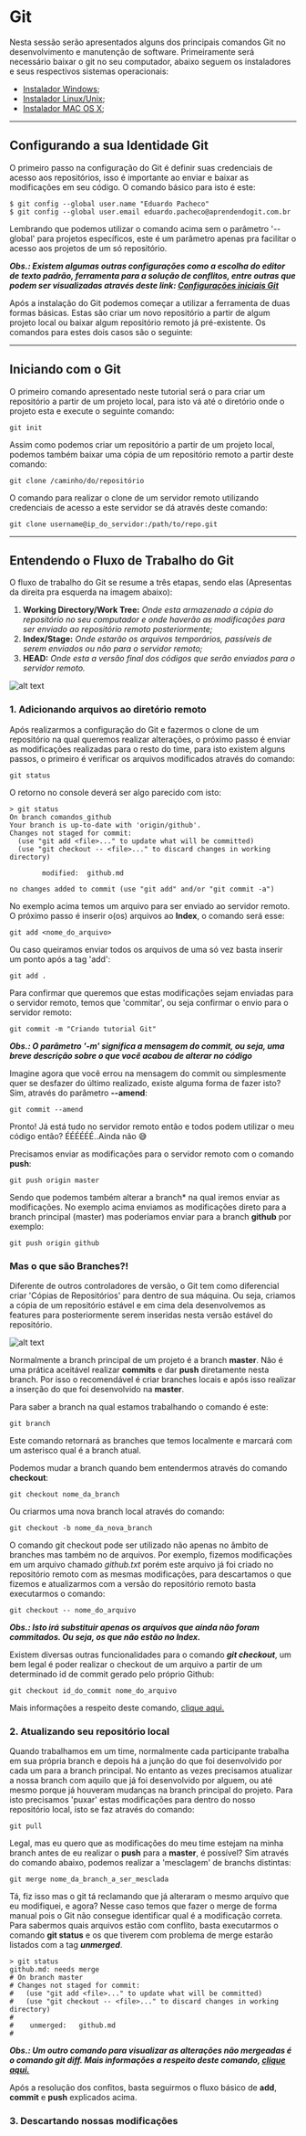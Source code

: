 # Git

Nesta sessão serão apresentados alguns dos principais comandos Git no desenvolvimento e manutenção de software. Primeiramente será necessário baixar o git no seu computador, abaixo seguem os instaladores e seus respectivos sistemas operacionais:

* [Instalador Windows](https://git-scm.com/download/win);
* [Instalador Linux/Unix](https://git-scm.com/download/linux);
* [Instalador MAC OS X](https://git-scm.com/download/mac);

---
## Configurando a sua Identidade Git

O primeiro passo na configuração do Git é definir suas credenciais de acesso aos repositórios, isso é importante ao enviar e baixar as modificações em seu código. O comando básico para isto é este:

```
$ git config --global user.name "Eduardo Pacheco"
$ git config --global user.email eduardo.pacheco@aprendendogit.com.br
```
Lembrando que podemos utilizar o comando acima sem o parâmetro '--global' para projetos específicos, este é um parâmetro apenas pra facilitar o acesso aos projetos de um só repositório.

**_Obs.: Existem algumas outras configurações como a escolha do editor de texto padrão, ferramenta para a solução de conflitos, entre outras que podem ser visualizadas através deste link: [Configurações iniciais Git](https://git-scm.com/book/pt-br/v1/Primeiros-passos-Configura%C3%A7%C3%A3o-Inicial-do-Git)_**

Após a instalação do Git podemos começar a utilizar a ferramenta de duas formas básicas. Estas são criar um novo repositório a partir de algum projeto local ou baixar algum repositório remoto já pré-existente. Os comandos para estes dois casos são o seguinte:

---
## Iniciando com o Git

O primeiro comando apresentado neste tutorial será o para criar um repositório a partir de um projeto local, para isto vá até o diretório onde o projeto esta e execute o seguinte comando:

```
git init
```
Assim como podemos criar um repositório a partir de um projeto local, podemos também baixar uma cópia de um repositório remoto a partir deste comando:
```
git clone /caminho/do/repositório
```
O comando para realizar o clone de um servidor remoto utilizando credenciais de acesso a este servidor se dá através deste comando:
```
git clone username@ip_do_servidor:/path/to/repo.git
```
---
## Entendendo o Fluxo de Trabalho do Git

O fluxo de trabalho do Git se resume a três etapas, sendo elas (Apresentas da direita pra esquerda na imagem abaixo):

1. **Working Directory/Work Tree:** _Onde esta armazenado a cópia do repositório no seu computador e onde haverão as modificações para ser enviado ao repositório remoto posteriormente;_
2. **Index/Stage:** _Onde estarão os arquivos temporários, passíveis de serem enviados ou não para o servidor remoto;_
2. **HEAD:** _Onde esta a versão final dos códigos que serão enviados para o servidor remoto._

![alt text](https://backlog.com/git-tutorial/en/img/post/intro/capture_intro1_4_1.png)

### 1. Adicionando arquivos ao diretório remoto

Após realizarmos a configuração do Git e fazermos o clone de um repositório na qual queremos realizar alterações, o próximo passo é enviar as modificações realizadas para o resto do time, para isto existem alguns passos, o primeiro é verificar os arquivos modificados através do comando:

```
git status
```
O retorno no console deverá ser algo parecido com isto:

```shell
> git status
On branch comandos_github
Your branch is up-to-date with 'origin/github'.
Changes not staged for commit:
  (use "git add <file>..." to update what will be committed)
  (use "git checkout -- <file>..." to discard changes in working directory)

        modified:  github.md

no changes added to commit (use "git add" and/or "git commit -a")
```
No exemplo acima temos um arquivo para ser enviado ao servidor remoto. O próximo passo é inserir o(os) arquivos ao **Index**, o comando será esse:

```
git add <nome_do_arquivo>
```
Ou caso queiramos enviar todos os arquivos de uma só vez basta inserir um ponto após a tag 'add':
```
git add .
```

Para confirmar que queremos que estas modificações sejam enviadas para o servidor remoto, temos que 'commitar', ou seja confirmar o envio para o servidor remoto:

```
git commit -m "Criando tutorial Git"
```
**_Obs.: O parâmetro '-m' significa a mensagem do commit, ou seja, uma breve descrição sobre o que você acabou de alterar no código_**

Imagine agora que você errou na mensagem do commit ou simplesmente quer se desfazer do último realizado, existe alguma forma de fazer isto? Sim, através do parâmetro **--amend**:
```
git commit --amend
```

Pronto! Já está tudo no servidor remoto então e todos podem utilizar o meu código então? ÉÉÉÉÉÉ..Ainda não :sweat_smile:

Precisamos enviar as modificações para o servidor remoto com o comando **push**:

```
git push origin master
```

Sendo que podemos também alterar a branch\* na qual iremos enviar as modificações. No exemplo acima enviamos as modificações direto para a branch principal (master) mas poderíamos enviar para a branch **github** por exemplo:

```
git push origin github
```

### Mas o que são Branches?!

Diferente de outros controladores de versão, o Git tem como diferencial criar 'Cópias de Repositórios' para dentro de sua máquina. Ou seja, criamos a cópia de um repositório estável e em cima dela desenvolvemos as features para posteriormente serem inseridas nesta versão estável do repositório.

![alt text](https://grapefruitgames.files.wordpress.com/2013/05/unitygitdiagram.png)

Normalmente a branch principal de um projeto é a branch **master**. Não é uma prática aceitável realizar **commits** e dar **push** diretamente nesta branch. Por isso o recomendável é criar branches locais e após isso realizar a inserção do que foi desenvolvido na **master**.

Para saber a branch na qual estamos trabalhando o comando é este:
```
git branch
```
Este comando retornará as branches que temos localmente e marcará com um asterisco qual é a branch atual.

Podemos mudar a branch quando bem entendermos através do comando **checkout**:

```
git checkout nome_da_branch
```

Ou criarmos uma nova branch local através do comando:

```
git checkout -b nome_da_nova_branch
```

O comando git checkout pode ser utilizado não apenas no âmbito de branches mas também no de arquivos. Por exemplo, fizemos modificações em um arquivo chamado _github.txt_ porém este arquivo já foi criado no repositório remoto com as mesmas modificações, para descartamos o que fizemos e atualizarmos com a versão do repositório remoto basta executarmos o comando:

```
git checkout -- nome_do_arquivo
```

**_Obs.: Isto irá substituir apenas os arquivos que ainda não foram commitados. Ou seja, os que não estão no Index._**

Existem diversas outras funcionalidades para o comando **_git checkout_**, um bem legal é poder realizar o checkout de um arquivo a partir de um determinado id de commit gerado pelo próprio Github:

```
git checkout id_do_commit nome_do_arquivo
```

Mais informações a respeito deste comando, [clique aqui.](https://www.atlassian.com/git/tutorials/undoing-changes)

### 2. Atualizando seu repositório local

Quando trabalhamos em um time, normalmente cada participante trabalha em sua própria branch e depois há a junção do que foi desenvolvido por cada um para a branch principal. No entanto as vezes precisamos atualizar a nossa branch com aquilo que já foi desenvolvido por alguem, ou até mesmo porque já houveram mudanças na branch principal do projeto. Para isto precisamos 'puxar' estas modificações para dentro do nosso repositório local, isto se faz através do comando:

```
git pull
```

Legal, mas eu quero que as modificações do meu time estejam na minha branch antes de eu realizar o **push** para a **master**, é possível? Sim através do comando abaixo, podemos realizar a 'mesclagem' de branchs distintas:
```
git merge nome_da_branch_a_ser_mesclada
```

Tá, fiz isso mas o git tá reclamando que já alteraram o mesmo arquivo que eu modifiquei, e agora? Nesse caso temos que fazer o merge de forma manual pois o Git não consegue identificar qual é a modificação correta. Para sabermos quais arquivos estão com conflito, basta executarmos o comando **git status** e os que tiverem com problema de merge estarão listados com a tag **_unmerged_**.

```shell
> git status
github.md: needs merge
# On branch master
# Changes not staged for commit:
#   (use "git add <file>..." to update what will be committed)
#   (use "git checkout -- <file>..." to discard changes in working directory)
#
#    unmerged:   github.md
#
```

**_Obs.: Um outro comando para visualizar as alterações não mergeadas é o comando git diff. Mais informações a respeito deste comando, [clique aqui.](https://veerasundar.com/blog/2011/06/git-tutorial-comparing-files-with-diff/)_**

Após a resolução dos confitos, basta seguirmos o fluxo básico de **add**, **commit** e **push** explicados acima.

### 3. Descartando nossas modificações
